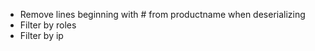 * Remove lines beginning with # from productname when deserializing
* Filter by roles
* Filter by ip
